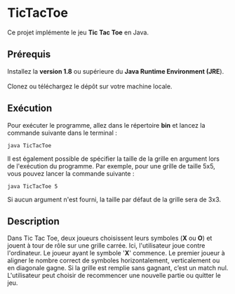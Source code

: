 # TicTacToe

Ce projet implémente le jeu **Tic Tac Toe** en Java.

## Prérequis

Installez la **version 1.8** ou supérieure du **Java Runtime Environment (JRE**).\
\
Clonez ou téléchargez le dépôt sur votre machine locale.

## Exécution

Pour exécuter le programme, allez dans le répertoire **bin** et lancez la commande suivante dans le terminal :

`java TicTacToe`

Il est également possible de spécifier la taille de la grille en argument lors de l'exécution du programme. Par exemple, pour une grille de taille 5x5, vous pouvez lancer la commande suivante :

`java TicTacToe 5`

Si aucun argument n'est fourni, la taille par défaut de la grille sera de 3x3.

## Description

Dans Tic Tac Toe, deux joueurs choisissent leurs symboles (**X** ou **O**) et jouent à tour de rôle sur une grille carrée. Ici, l'utilisateur joue contre l'ordinateur. Le joueur ayant le symbole '**X**' commence. Le premier joueur à aligner le nombre correct de symboles horizontalement, verticalement ou en diagonale gagne. Si la grille est remplie sans gagnant, c’est un match nul. L'utilisateur peut choisir de recommencer une nouvelle partie ou quitter le jeu.
